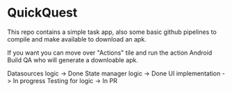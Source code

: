 # QuickQuest

This repo contains a simple task app, also some basic github pipelines to compile and make available to download an apk.

If you want you can move over "Actions" tile and run the action Android Build QA who will generate a downloable apk.

Datasources logic -> Done
State manager logic -> Done
UI implementation -> In progress
Testing for logic -> In PR

